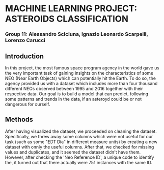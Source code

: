 # MACHINE LEARNING PROJECT: ASTEROIDS CLASSIFICATION
### Group 11: Alessandro Scicluna, Ignazio Leonardo Scarpelli, Lorenzo Carucci

## Introduction
In this project, the most famous space program agency in the world gave us the very important task of gaining insights on the characteristics of some NEO (Near Earth Objects) which can potentially hit the Earth. To do so, the agency provided us with a dataset which includes more than four thousand different NEOs observed between 1995 and 2016 together with their respective data. Our goal is to build a model that can predict, following some patterns and trends in the data, if an asteroyd could be or not dangerous for ourself.  

## Methods
After having visualized the dataset, we proceeded on cleaning the dataset. Specifically, we threw away some columns which were not useful for our task (such as some "EDT Dia" in different measure units) by creating a new dataset with onnly the useful columns. After that, we checked for missing values and duplicates, and it seemed the dataset didn't have them. However, after checking the 'Neo Reference ID', a unique code to identify the, it turned out that there actually were 751 instances with the same ID. 
